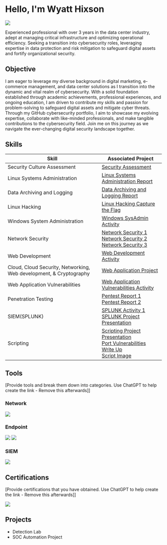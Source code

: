 # Hello, I'm Wyatt Hixson
<a href="https://www.linkedin.com/in/wyatt-hixson"><img src="https://img.shields.io/badge/-LinkedIn-0072b1?&style=for-the-badge&logo=linkedin&logoColor=white" /></a>


Experienced professional with over 3 years in the data center industry, adept at managing critical infrastructure and optimizing operational efficiency. Seeking a transition into cybersecurity roles, leveraging expertise in data protection and risk mitigation to safeguard digital assets and fortify organizational security.

## Objective

I am eager to leverage my diverse background in digital marketing, e-commerce management, and data center solutions as I transition into the dynamic and vital realm of cybersecurity. With a solid foundation established through academic achievements, professional experiences, and ongoing education, I am driven to contribute my skills and passion for problem-solving to safeguard digital assets and mitigate cyber threats. Through my GitHub cybersecurity portfolio, I aim to showcase my evolving expertise, collaborate with like-minded professionals, and make tangible contributions to the cybersecurity field. Join me on this journey as we navigate the ever-changing digital security landscape together.

## Skills
| Skill                                         | Associated Project         |
|-----------------------------------------------|----------------------------|
| Security Culture Assessment                   | <a href="https://docs.google.com/document/d/1oaf_eYUpWIoY9kuZyC9zbmuJz0--7EW9ooMTiQaMpQ8/edit?usp=sharing">Security Assessment</a>|
| Linux Systems Administration | <a href="https://docs.google.com/document/d/1JMgvWZ0kpP8qywkFYDwM1XBr5aK7r2Nnc9tzvXNwEQc/edit?usp=sharing">Linux Systems Administration Report</a>|
| Data Archiving and Logging         | <a href="https://docs.google.com/document/d/1pUrsGVplMHlp6iWNTPIKWhxndaRuLa7xmo_XbN7JW-E/edit?usp=sharing">Data Archiving and Logging Report</a>|
| Linux Hacking      |  <a href="https://docs.google.com/document/d/1uIzxSx-P7bEILw7KMpWYb4dla4CU7wFcCYmO8_l0zUM/edit?usp=sharing">Linux Hacking Capture the Flag</a>|
| Windows System Administration                 | <a href="https://docs.google.com/document/d/1vW6BLgzR1N6tShW7Ef-D7yY59Fvh1eq66pbgf9d0qUA/edit?usp=sharing">Windows SysAdmin Activity</a>|
| Network Security | <a href="https://docs.google.com/document/d/1Khqjprdxh_9RSjirTwumEygBlEj29iIHfSu-CKjGxRU/edit?usp=sharing">Network Security 1</a><br><a href="https://docs.google.com/document/d/19KYtDUex5rFacoeZriRMvJGVcv44u6L4AhZNCc--Gn8/edit?usp=sharing">Network Security 2</a><br><a href="https://docs.google.com/document/d/1XXc91DEqARicz5A0GpqvglemqKV7mAS4vFtIJ935jMQ/edit?usp=sharing">Network Security 3</a>|
| Web Development                 | <a href="https://docs.google.com/document/d/1xcQqHM64UkdYcLSsywKg8jQIZCQlAx7QJwJFyh1ZxA4/edit?usp=sharing"> Web Development Activity</a>|
| Cloud, Cloud Security, Networking, Web development, & Cryptography                 | <a href="https://docs.google.com/document/d/1vVHpNKuPA0Os_LUX3WMc2aLNBaINW0cKdJkCL-rfPTQ/edit?usp=sharing"> Web Application Project</a>|
| Web Application Vulnerabilities                 | <a href="https://docs.google.com/document/d/1kncobzT3etMJFQwjnX_69OOES0OD8sMu4uQXqY0OtfM/edit?usp=sharing"> Web Application Vulnerabilities Activity</a>|
| Penetration Testing                  | <a href="https://docs.google.com/document/d/1HU7TiSEbdy3VmI8UEMTToHItw--eYI2ssxn4kEnJqFA/edit?usp=sharing"> Pentest Report 1</a><br><a href="https://docs.google.com/document/d/1BXQM77lQoqzSVsp1bvtDl-doUApWvhO35p6dqYBungI/edit?usp=sharing"> Pentest Report 2</a>|
| SIEM(SPLUNK)                 | <a href="https://docs.google.com/document/d/12ed4lz7aN9_YKDbbJeRrdH57BQvaI_omFAeGQMoOI48/edit?usp=sharing"> SPLUNK Activity 1</a><br><a href="https://docs.google.com/presentation/d/1KdwxHnTefwv6fC3Mh-g-wVxbv0Md-GxA9MV_1d4-2UQ/edit?usp=sharing"> SPLUNK Project Presentation</a>|
| Scripting                 | <a href="https://docs.google.com/presentation/d/14FAc_drW08G7e7fn_2_YvbyTxq6Tf_-na0dsDSxvpsg/edit?usp=sharing"> Scripting Project Presentation</a><br><a href="https://docs.google.com/document/d/1U5_b69cHx_bAsBJIcqeJaXZJuu7p6zWK32r_YjBlDVA/edit?usp=sharing"> Port Vulnerabilities Write Up</a><br><a href="https://drive.google.com/file/d/1i2fKK9XPOV4p5VFlYh6d0tyD1IotJBSZ/view?usp=sharing"> Script Image</a>|



## Tools
[Provide tools and break them down into categories. Use ChatGPT to help create the link - Remove this afterwards]]

### Network
<div>
    <img src="https://img.shields.io/badge/-Wireshark-1679A7?&style=for-the-badge&logo=Wireshark&logoColor=white" />
</div>

### Endpoint
<div>
    <img src="https://img.shields.io/badge/-Microsoft_Defender_for_Endpoint-00A4EF?&style=for-the-badge&logo=Microsoft&logoColor=white" />
    <img src="https://img.shields.io/badge/-Velociraptor-4B275F?&style=for-the-badge&logo=Velociraptor&logoColor=white" />
</div>

### SIEM
<div>
    <img src="https://img.shields.io/badge/-Splunk-000000?&style=for-the-badge&logo=Splunk&logoColor=white" />
</div>

## Certifications
[Provide certifications that you have obtained. Use ChatGPT to help create the link - Remove this afterwards]]
<div>
<img src="https://img.shields.io/badge/-Security%2B-FF0000?&style=for-the-badge&logo=CompTIA&logoColor=white" />
</div>

## Projects
- Detection Lab
- SOC Automation Project
